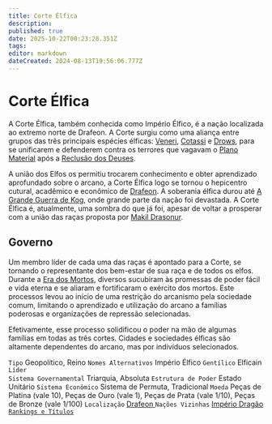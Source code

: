 ```yaml
---
title: Corte Élfica
description: 
published: true
date: 2025-10-22T00:23:28.351Z
tags: 
editor: markdown
dateCreated: 2024-08-13T19:56:06.777Z
---
```


<!-- SUBTITLE: Visão geral sobre Corte Élfica -->

# Corte Élfica
A Corte Élfica, também conhecida como Império Élfico, é a nação localizada ao extremo norte de Drafeon. A Corte surgiu como uma aliança entre grupos das três principais espécies élficas: [Veneri](/fauna-e-flora/especies-inteligentes/elfo-veneri), [Cotassi](/fauna-e-flora/especies-inteligentes/elfo-da-floresta) e [Drows](/fauna-e-flora/especies-inteligentes/elfo-negro), para se unificarem e defenderem contra os terrores que vagavam o [Plano Material](/lugares/plano-material#plano-material) após a [Reclusão dos Deuses]().

A união dos Elfos os permitiu trocarem conhecimento e obter aprendizado aprofundado sobre o arcano, a Corte Élfica logo se tornou o hepicentro cutural, acadêmico e econômico de [Drafeon](/lugares/plano-material/drafeon#drafeon). A soberania élfica durou até [A Grande Guerra de Kog](), onde grande parte da nação foi devastada. A Corte Élfica é, atualmente, uma sombra do que já foi, apesar de voltar a prosperar com a união das raças proposta por [Makil Drasonur](/individuos/makil-drasonur#makil-drasonur).

## Governo
Um membro líder de cada uma das raças é apontado para a Corte, se tornando o representante dos bem-estar de sua raça e de todos os elfos. Durante a [Era dos Mortos](/linha-do-tempo), diversos sucubiram às promessas de poder fácil e vida eterna e se aliaram e fortificaram o exército dos mortos. Este processos levou ao início de uma restrição do arcanismo pela sociedade comum, limitando o aprendizado e utilização do arcano a famílias poderosas e organizações de repressão selecionadas.

Efetivamente, esse processo solidificou o poder na mão de algumas famílias em todas as três cortes. Cidades e sociedades élficas são altamente dependentes do arcano, mas por indivíduos selecionados.

`Tipo` Geopolítico, Reino
`Nomes Alternativos` Império Élfico 
`Gentílico` Elficain 
`Líder`  
`Sistema Governamental` Triarquia, Absoluta 
`Estrutura de Poder` Estado Unitário 
`Sistema Econômico` Sistema de Permuta, Tradicional 
`Moeda` Peças de Platina (vale 10), Peças de Ouro (vale 1), Peças de Prata (vale 1/10), Peças de Bronze (vale 1/100) 
`Localização` [Drafeon ](/lugares/plano-material/drafeon#drafeon) 
`Nações Vizinhas` [Império Dragão](/faccoes/nacoes/imperio-dragao#imperio-dragao)
[`Rankings e Títulos`](/rankings-e-titulos#corte-elfica)

